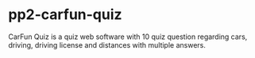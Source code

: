 # pp2-carfun-quiz
CarFun Quiz is a quiz web software with 10 quiz question regarding cars, driving, driving license and distances with multiple answers.
